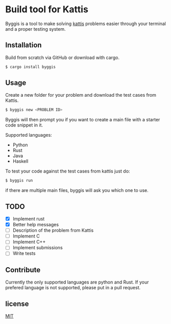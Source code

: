 # Build tool for Kattis

Byggis is a tool to make solving [kattis](https://open.kattis.com) problems easier through your terminal and a proper testing system.

## Installation
Build from scratch via GitHub or download with cargo.
```bash
$ cargo install byggis
```

## Usage 
Create a new folder for your problem and download the test cases from Kattis.
```bash
$ byggis new <PROBLEM ID>
```

Byggis will then prompt you if you want to create a main file with a starter code snippet in it.

Supported languages:
* Python
* Rust
* Java
* Haskell

To test your code against the test cases from kattis just do:
```bash
$ byggis run
```
if there are multiple main files, byggis will ask you which one to use.

## TODO
- [x] Implement rust
- [x] Better help messages
- [ ] Description of the problem from Kattis
- [ ] Implement C
- [ ] Implement C++
- [ ] Implement submissions
- [ ] Write tests

## Contribute
Currently the only supported languages are python and Rust. If your prefered language is not supported, please put in a pull request.

## license
[MIT](https://choosealicense.com/licenses/mit/)
